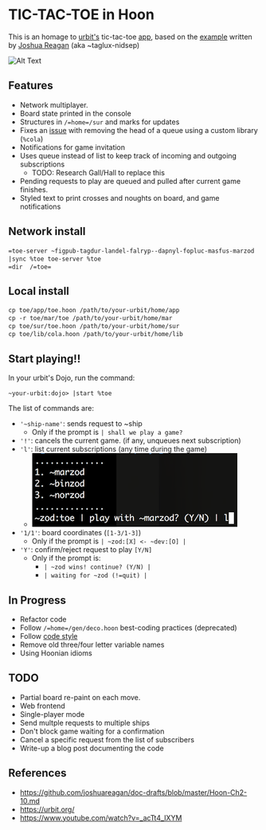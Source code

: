 # TIC-TAC-TOE in Hoon

This is an homage to [urbit's](https://urbit.org/) tic-tac-toe [app](https://www.youtube.com/watch?v=_acTt4_IXYM&t=225s), based on the [example](https://github.com/joshuareagan/doc-drafts/blob/master/Hoon-Ch2-10.md) written by [Joshua Reagan](http://www.joshuareagan.com/) (aka ~taglux-nidsep)

![Alt Text](toe.low.gif)

## Features

- Network multiplayer.
- Board state printed in the console
- Structures in `/=home=/sur` and marks for updates
- Fixes an [issue](https://github.com/urbit/arvo/issues/1100) with removing the head of a queue using a custom library (`%cola`)
- Notifications for game invitation
- Uses queue instead of list to keep track of incoming and outgoing subscriptions
  - TODO: Research Gall/Hall to replace this
- Pending requests to play are queued and pulled after current game finishes.
- Styled text to print crosses and noughts on board, and game notifications
## Network install

    =toe-server ~figpub-tagdur-landel-falryp--dapnyl-fopluc-masfus-marzod
    |sync %toe toe-server %toe
    =dir  /=toe=

## Local install

    cp toe/app/toe.hoon /path/to/your-urbit/home/app
    cp -r toe/mar/toe /path/to/your-urbit/home/mar
    cp toe/sur/toe.hoon /path/to/your-urbit/home/sur
    cp toe/lib/cola.hoon /path/to/your-urbit/home/lib

## Start playing!!

In your urbit's Dojo, run the command:

    ~your-urbit:dojo> |start %toe

The list of commands are:

- `'~ship-name'`: sends request to ~ship
  - Only if the prompt is `| shall we play a game?`
- `'!'`: cancels the current game. (if any, unqueues next subscription)
- `'l'`: list current subscriptions (any time during the game)
  - ![list|20%](subs.png)
- `'1/1'`: board coordinates (`[1-3/1-3]`)
  - Only if the prompt is `| ~zod:[X] <- ~dev:[O] |`
- `'Y'`: confirm/reject request to play `[Y/N]`
  - Only if the prompt is:
    - `| ~zod wins! continue? (Y/N) |`
    - `| waiting for ~zod (!=quit) |`

## In Progress
- Refactor code
- Follow `/=home=/gen/deco.hoon` best-coding practices (deprecated)
- Follow [code style](https://urbit.org/docs/learn/arvo/style/)
- Remove old three/four letter variable names
- Using Hoonian idioms

## TODO
- Partial board re-paint on each move.
- Web frontend
- Single-player mode
- Send multple requests to multiple ships
- Don't block game waiting for a confirmation
- Cancel a specific request from the list of subscribers
- Write-up a blog post documenting the code

## References

- https://github.com/joshuareagan/doc-drafts/blob/master/Hoon-Ch2-10.md
- https://urbit.org/
- https://www.youtube.com/watch?v=_acTt4_IXYM

